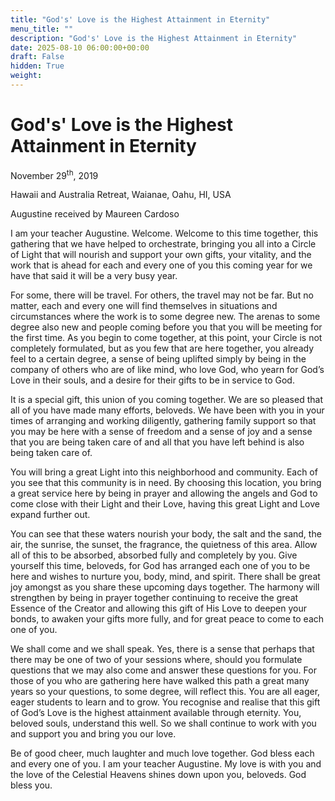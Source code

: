 ```yaml
---
title: "God's' Love is the Highest Attainment in Eternity"
menu_title: ""
description: "God's' Love is the Highest Attainment in Eternity"
date: 2025-08-10 06:00:00+00:00
draft: False
hidden: True
weight:
---
```

# God's' Love is the Highest Attainment in Eternity

November 29<sup>th</sup>, 2019

Hawaii and Australia Retreat, Waianae, Oahu, HI, USA

Augustine received by Maureen Cardoso

I am your teacher Augustine. Welcome. Welcome to this time together, this gathering that we have helped to orchestrate, bringing you all into a Circle of Light that will nourish and support your own gifts, your vitality, and the work that is ahead for each and every one of you this coming year for we have that said it will be a very busy year.

For some, there will be travel. For others, the travel may not be far. But no matter, each and every one will find themselves in situations and circumstances where the work is to some degree new. The arenas to some degree also new and people coming before you that you will be meeting for the first time. As you begin to come together, at this point, your Circle is not completely formulated, but as you few that are here together, you already feel to a certain degree, a sense of being uplifted simply by being in the company of others who are of like mind, who love God, who yearn for God’s Love in their souls, and a desire for their gifts to be in service to God.

It is a special gift, this union of you coming together. We are so pleased that all of you have made many efforts, beloveds. We have been with you in your times of arranging and working diligently, gathering family support so that you may be here with a sense of freedom and a sense of joy and a sense that you are being taken care of and all that you have left behind is also being taken care of.

You will bring a great Light into this neighborhood and community. Each of you see that this community is in need. By choosing this location, you bring a great service here by being in prayer and allowing the angels and God to come close with their Light and their Love, having this great Light and Love expand further out.

You can see that these waters nourish your body, the salt and the sand, the air, the sunrise, the sunset, the fragrance, the quietness of this area. Allow all of this to be absorbed, absorbed fully and completely by you. Give yourself this time, beloveds, for God has arranged each one of you to be here and wishes to nurture you, body, mind, and spirit. There shall be great joy amongst as you share these upcoming days together. The harmony will strengthen by being in prayer together continuing to receive the great Essence of the Creator and allowing this gift of His Love to deepen your bonds, to awaken your gifts more fully, and for great peace to come to each one of you.

We shall come and we shall speak. Yes, there is a sense that perhaps that there may be one of two of your sessions where, should you formulate questions that we may also come and answer these questions for you. For those of you who are gathering here have walked this path a great many years so your questions, to some degree, will reflect this. You are all eager, eager students to learn and to grow. You recognise and realise that this gift of God’s Love is the highest attainment available through eternity. You, beloved souls, understand this well. So we shall continue to work with you and support you and bring you our love.

Be of good cheer, much laughter and much love together. God bless each and every one of you. I am your teacher Augustine. My love is with you and the love of the Celestial Heavens shines down upon you, beloveds. God bless you.
